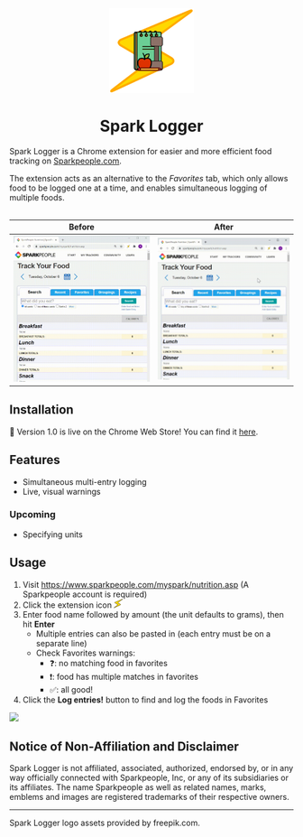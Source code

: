 
<p align="center">
  <img src="../images/SL-Logo_Preview.png" width="150"/>
</p>
<h1 align="center">Spark Logger</h1>

Spark Logger is a Chrome extension for easier and more efficient food tracking on [Sparkpeople.com](https://www.sparkpeople.com).

The extension acts as an alternative to the *Favorites* tab, which only allows food to be logged one at a time, and enables simultaneous logging of multiple foods.
<br></br>

Before | After
:-:|:-:
![](../images/before.gif) | ![](../images/after.gif)

## Installation
:rocket: Version 1.0 is live on the Chrome Web Store! You can find it [here](https://chrome.google.com/webstore/detail/spark-logger/lpppdeadccdckckcllnoeadmikncejlo).

## Features
- Simultaneous multi-entry logging
- Live, visual warnings
### Upcoming
- Specifying units

## Usage
1. Visit https://www.sparkpeople.com/myspark/nutrition.asp (A Sparkpeople account is required)
2. Click the extension icon ![](../images/SL-Logo_16.png)
3. Enter food name followed by amount (the unit defaults to grams), then hit **Enter** 
    * Multiple entries can also be pasted in (each entry must be on a separate line)
    * Check Favorites warnings:
      - :question:: no matching food in favorites
      - :exclamation:: food has multiple matches in favorites
      - :white_check_mark:: all good!
4. Click the **Log entries!** button to find and log the foods in Favorites

![](../images/usage.gif)

## Notice of Non-Affiliation and Disclaimer
Spark Logger is not affiliated, associated, authorized, endorsed by, or in any way officially connected with Sparkpeople, Inc, or any of its subsidiaries or its affiliates.
The name Sparkpeople as well as related names, marks, emblems and images are registered trademarks of their respective owners.

---
Spark Logger logo assets provided by freepik.com.